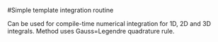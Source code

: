 #Simple template integration routine

Can be used for compile-time numerical integration for 1D, 2D and 3D integrals.
Method uses Gauss=Legendre quadrature rule.
